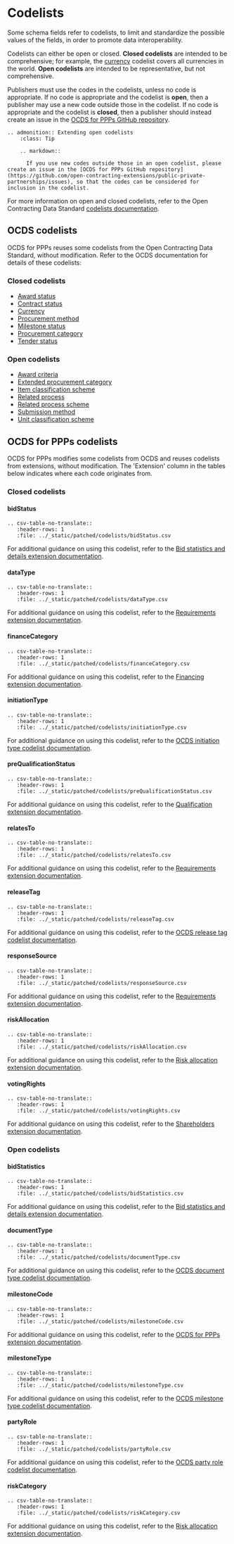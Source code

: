 # Codelists

Some schema fields refer to codelists, to limit and standardize the possible values of the fields, in order to promote data interoperability.

Codelists can either be open or closed. **Closed codelists** are intended to be comprehensive; for example, the [currency](https://standard.open-contracting.org/latest/en/schema/codelists/#currency) codelist covers all currencies in the world. **Open codelists** are intended to be representative, but not comprehensive.

Publishers must use the codes in the codelists, unless no code is appropriate. If no code is appropriate and the codelist is **open**, then a publisher may use a new code outside those in the codelist. If no code is appropriate and the codelist is **closed**, then a publisher should instead create an issue in the [OCDS for PPPs GitHub repository](https://github.com/open-contracting-extensions/public-private-partnerships/issues).

```eval_rst
.. admonition:: Extending open codelists
    :class: Tip

    .. markdown::

      If you use new codes outside those in an open codelist, please create an issue in the [OCDS for PPPs GitHub repository](https://github.com/open-contracting-extensions/public-private-partnerships/issues), so that the codes can be considered for inclusion in the codelist.

```

For more information on open and closed codelists, refer to the Open Contracting Data Standard [codelists documentation](https://standard.open-contracting.org/latest/en/schema/codelists/).

## OCDS codelists

OCDS for PPPs reuses some codelists from the Open Contracting Data Standard, without modification. Refer to the OCDS documentation for details of these codelists:

### Closed codelists

* [Award status](https://standard.open-contracting.org/latest/en/schema/codelists/#award-status)
* [Contract status](https://standard.open-contracting.org/latest/en/schema/codelists/#contract-status)
* [Currency](https://standard.open-contracting.org/latest/en/schema/codelists/#currency)
* [Procurement method](https://standard.open-contracting.org/latest/en/schema/codelists/#method)
* [Milestone status](https://standard.open-contracting.org/latest/en/schema/codelists/#milestone-status)
* [Procurement category](https://standard.open-contracting.org/latest/en/schema/codelists/#procurement-category)
* [Tender status](https://standard.open-contracting.org/latest/en/schema/codelists/#tender-status)

### Open codelists

* [Award criteria](https://standard.open-contracting.org/latest/en/schema/codelists/#award-criteria)
* [Extended procurement category](https://standard.open-contracting.org/latest/en/schema/codelists/#extended-procurement-category)
* [Item classification scheme](https://standard.open-contracting.org/latest/en/schema/codelists/#item-classification-scheme)
* [Related process](https://standard.open-contracting.org/latest/en/schema/codelists/#related-process)
* [Related process scheme](https://standard.open-contracting.org/latest/en/schema/codelists/#related-process-scheme)
* [Submission method](https://standard.open-contracting.org/latest/en/schema/codelists/#submission-method)
* [Unit classification scheme](https://standard.open-contracting.org/latest/en/schema/codelists/#unit-classification-scheme)

## OCDS for PPPs codelists

OCDS for PPPs modifies some codelists from OCDS and reuses codelists from extensions, without modification. The 'Extension' column in the tables below indicates where each code originates from.

### Closed codelists

#### bidStatus

```eval_rst
.. csv-table-no-translate::
   :header-rows: 1
   :file: ../_static/patched/codelists/bidStatus.csv
```

For additional guidance on using this codelist, refer to the [Bid statistics and details extension documentation](https://extensions.open-contracting.org/en/extensions/bids/v1.1.5/).

#### dataType

```eval_rst
.. csv-table-no-translate::
   :header-rows: 1
   :file: ../_static/patched/codelists/dataType.csv
```

For additional guidance on using this codelist, refer to the [Requirements extension documentation](https://extensions.open-contracting.org/en/extensions/requirements/master/).

#### financeCategory

```eval_rst
.. csv-table-no-translate::
   :header-rows: 1
   :file: ../_static/patched/codelists/financeCategory.csv
```

For additional guidance on using this codelist, refer to the [Financing extension documentation](https://extensions.open-contracting.org/en/extensions/finance/master/).

#### initiationType

```eval_rst
.. csv-table-no-translate::
   :header-rows: 1
   :file: ../_static/patched/codelists/initiationType.csv
```

For additional guidance on using this codelist, refer to the [OCDS initiation type codelist documentation](https://standard.open-contracting.org/latest/en/schema/codelists/#initiation-type).

#### preQualificationStatus

```eval_rst
.. csv-table-no-translate::
   :header-rows: 1
   :file: ../_static/patched/codelists/preQualificationStatus.csv
```

For additional guidance on using this codelist, refer to the [Qualification extension documentation](https://extensions.open-contracting.org/en/extensions/qualification/master/).

#### relatesTo

```eval_rst
.. csv-table-no-translate::
   :header-rows: 1
   :file: ../_static/patched/codelists/relatesTo.csv
```

For additional guidance on using this codelist, refer to the [Requirements extension documentation](https://extensions.open-contracting.org/en/extensions/requirements/master/).

#### releaseTag

```eval_rst
.. csv-table-no-translate::
   :header-rows: 1
   :file: ../_static/patched/codelists/releaseTag.csv
```

For additional guidance on using this codelist, refer to the [OCDS release tag codelist documentation](https://standard.open-contracting.org/latest/en/schema/codelists/#release-tag).

#### responseSource

```eval_rst
.. csv-table-no-translate::
   :header-rows: 1
   :file: ../_static/patched/codelists/responseSource.csv
```

For additional guidance on using this codelist, refer to the [Requirements extension documentation](https://extensions.open-contracting.org/en/extensions/requirements/master/).

#### riskAllocation

```eval_rst
.. csv-table-no-translate::
   :header-rows: 1
   :file: ../_static/patched/codelists/riskAllocation.csv
```

For additional guidance on using this codelist, refer to the [Risk allocation extension documentation](https://extensions.open-contracting.org/en/extensions/risk_allocation/master/).

#### votingRights

```eval_rst
.. csv-table-no-translate::
   :header-rows: 1
   :file: ../_static/patched/codelists/votingRights.csv
```

For additional guidance on using this codelist, refer to the [Shareholders extension documentation](https://extensions.open-contracting.org/en/extensions/shareholders/master/).

### Open codelists

#### bidStatistics

```eval_rst
.. csv-table-no-translate::
   :header-rows: 1
   :file: ../_static/patched/codelists/bidStatistics.csv
```

For additional guidance on using this codelist, refer to the [Bid statistics and details extension documentation](https://extensions.open-contracting.org/en/extensions/bids/v1.1.5/).

#### documentType

```eval_rst
.. csv-table-no-translate::
   :header-rows: 1
   :file: ../_static/patched/codelists/documentType.csv
```

For additional guidance on using this codelist, refer to the [OCDS document type codelist documentation](https://standard.open-contracting.org/latest/en/schema/codelists/#document-type).

#### milestoneCode

```eval_rst
.. csv-table-no-translate::
   :header-rows: 1
   :file: ../_static/patched/codelists/milestoneCode.csv
```

For additional guidance on using this codelist, refer to the [OCDS for PPPs extension documentation](https://extensions.open-contracting.org/en/extensions/ppp/master/).

#### milestoneType

```eval_rst
.. csv-table-no-translate::
   :header-rows: 1
   :file: ../_static/patched/codelists/milestoneType.csv
```

For additional guidance on using this codelist, refer to the [OCDS milestone type codelist documentation](https://standard.open-contracting.org/latest/en/schema/codelists/#milestone-type).

#### partyRole

```eval_rst
.. csv-table-no-translate::
   :header-rows: 1
   :file: ../_static/patched/codelists/partyRole.csv
```

For additional guidance on using this codelist, refer to the [OCDS party role codelist documentation](https://standard.open-contracting.org/latest/en/schema/codelists/#party-role).

#### riskCategory

```eval_rst
.. csv-table-no-translate::
   :header-rows: 1
   :file: ../_static/patched/codelists/riskCategory.csv
```

For additional guidance on using this codelist, refer to the [Risk allocation extension documentation](https://extensions.open-contracting.org/en/extensions/risk_allocation/master/).
